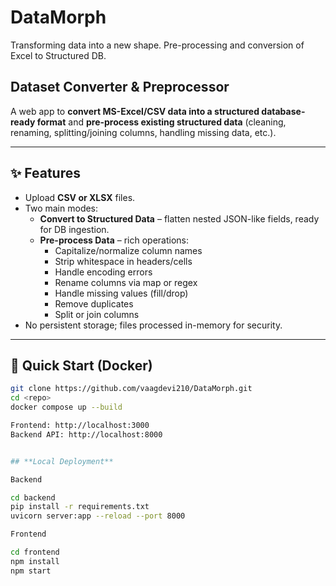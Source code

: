 # DataMorph
Transforming data into a new shape. Pre-processing and conversion of Excel to Structured DB.

## Dataset Converter & Preprocessor

A web app to **convert MS-Excel/CSV data into a structured database-ready format** and **pre-process existing structured data** (cleaning, renaming, splitting/joining columns, handling missing data, etc.).

---

## ✨ Features
- Upload **CSV or XLSX** files.
- Two main modes:
  - **Convert to Structured Data** – flatten nested JSON-like fields, ready for DB ingestion.
  - **Pre-process Data** – rich operations:
    - Capitalize/normalize column names
    - Strip whitespace in headers/cells
    - Handle encoding errors
    - Rename columns via map or regex
    - Handle missing values (fill/drop)
    - Remove duplicates
    - Split or join columns
- No persistent storage; files processed in-memory for security.

---

## 🚀 Quick Start (Docker)

```bash
git clone https://github.com/vaagdevi210/DataMorph.git
cd <repo>
docker compose up --build

Frontend: http://localhost:3000
Backend API: http://localhost:8000


## **Local Deployment**

Backend

cd backend
pip install -r requirements.txt
uvicorn server:app --reload --port 8000

Frontend

cd frontend
npm install
npm start


